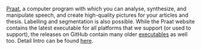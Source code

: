 [Praat](http://www.praat.org/), a computer program with which you can analyse, synthesize, and manipulate speech, 
and create high-quality pictures for your articles and thesis. Labelling and segmentation is also possible. While the Praat website contains the latest executable for all platforms that we support (or used to support), the releases on GitHub contain many older [executables]((https://github.com/praat/praat/releases)) as well too.
Detail Intro can be found [here](http://www.fon.hum.uva.nl/praat/manual/Intro.html).
